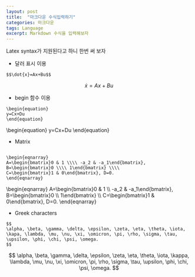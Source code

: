 ```yaml
---
layout: post
title:  "마크다운 수식입력하기"
categories: 마크다운
tags: Language
excerpt: Markdown 수식을 입력해보자
---
```


Latex syntax가 지원된다고 하니 한번 써 보자

* 달러 표시 이용

~~~~
$$\dot{x}=Ax+Bu$$
~~~~

$$ 
\dot{x}=Ax+Bu
$$

* begin 함수 이용

~~~~
\begin{equation}
y=Cx+Du
\end{equation}
~~~~

\begin{equation}
y=Cx+Du
\end{equation}

* Matrix

~~~~

\begin{eqnarray}
A=\begin{bmatrix}0 & 1 \\\\ -a_2 & -a_1\end{bmatrix}, B=\begin{bmatrix}0 \\\\ 1\end{bmatrix} \\\\
C=\begin{bmatrix}1 & 0\end{bmatrix}, D=0.
\end{eqnarray}

~~~~

\begin{eqnarray}
A=\begin{bmatrix}0 & 1 \\\\ -a_2 & -a_1\end{bmatrix}, B=\begin{bmatrix}0 \\\\ 1\end{bmatrix} \\\\
C=\begin{bmatrix}1 & 0\end{bmatrix}, D=0.
\end{eqnarray}


* Greek characters

~~~~
$$
\alpha, \beta, \gamma, \delta, \epsilon, \zeta, \eta, \theta, \iota, \kapa, \lambda, \mu, \nu, \xi, \omicron, \pi, \rho, \sigma, \tau, \upsilon, \phi, \chi, \psi, \omega.
$$
~~~~

$$
\alpha, \beta, \gamma, \delta, \epsilon, \zeta, \eta, \theta, \iota, \kappa, \lambda, \mu, \nu, \xi, \omicron, \pi, \rho, \sigma, \tau, \upsilon, \phi, \chi, \psi, \omega.
$$
